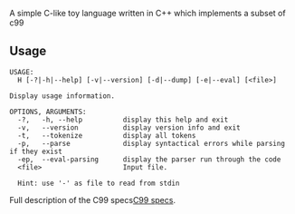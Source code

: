 A simple C-like toy language written in C++ which implements a subset of c99


## Usage

```
USAGE:
  H [-?|-h|--help] [-v|--version] [-d|--dump] [-e|--eval] [<file>]

Display usage information.

OPTIONS, ARGUMENTS:
  -?,   -h, --help          display this help and exit
  -v,   --version           display version info and exit
  -t,   --tokenize          display all tokens
  -p,   --parse             display syntactical errors while parsing if they exist
  -ep,  --eval-parsing      display the parser run through the code
  <file>                    Input file.

  Hint: use '-' as file to read from stdin
```

Full description of the C99 specs[C99 specs](http://www.open-std.org/jtc1/sc22/wg14/www/docs/n1570.pdf).
